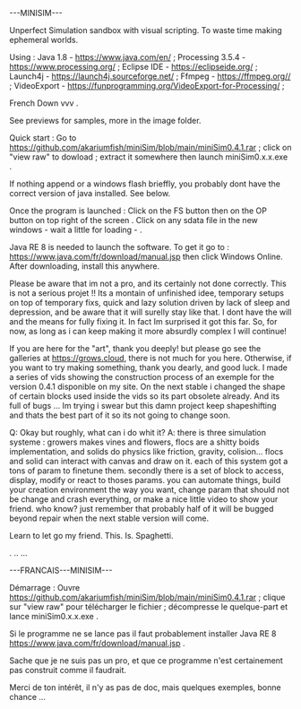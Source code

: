 
---MINISIM---

Unperfect Simulation sandbox with visual scripting. To waste time making ephemeral worlds.

Using :
Java 1.8           -  https://www.java.com/en/ ; 
Processing 3.5.4   -  https://www.processing.org/ ;
Eclipse IDE        -  https://eclipseide.org/ ;
Launch4j           -  https://launch4j.sourceforge.net/ ;
Ffmpeg 			   -  https://ffmpeg.org// ;
VideoExport        -  https://funprogramming.org/VideoExport-for-Processing/ ;

French Down   vvv  .

See previews for samples, more in the image folder.

Quick start :
Go to https://github.com/akariumfish/miniSim/blob/main/miniSim0.4.1.rar
 ; click on "view raw" to dowload 
 ; extract it somewhere then launch miniSim0.x.x.exe .

If nothing append or a windows flash brieffly, you probably dont have the correct version of java installed. See below.

Once the program is launched :
Click on the FS button then on the OP button on top right of the screen .
Click on any sdata file in the new windows - wait a little for loading - .

Java RE 8 is needed to launch the software. To get it go to : https://www.java.com/fr/download/manual.jsp then click Windows Online. After downloading, install this anywhere.

Please be aware that im not a pro, and its certainly not done correctly. This is not a serious projet !! Its a montain of unfinished idee, temporary setups on top of temporary fixs, quick and lazy solution driven by lack of sleep and depression, and be aware that it will surelly stay like that. I dont have the will and the means for fully fixing it. In fact Im surprised it got this far. So, for now, as long as i can keep making it more absurdly complex I will continue!

If you are here for the "art", thank you deeply! but please go see the galleries at https://grows.cloud, there is not much for you here. Otherwise, if you want to try making something, thank you dearly, and good luck. I made a series of vids showing the construction process of an exemple for the version 0.4.1 disponible on my site. On the next stable i changed the shape of certain blocks used inside the vids so its part obsolete already. And its full of bugs ... Im trying i swear but this damn project keep shapeshifting and thats the best part of it so its not going to change soon.

Q: Okay but roughly, what can i do whit it? 
A: there is three simulation systeme : growers makes vines and flowers, flocs are a shitty boids implementation, and solids do physics like friction, gravity, colision...
flocs and solid can interact with canvas and draw on it.
each of this system got a tons of param to finetune them.
secondly there is a set of block to access, display, modify or react to thoses params. you can automate things, build your creation environment the way you want, change param that should not be change and crash everything, or make a nice little video to show your friend. who know? just remember that probably half of it will be bugged beyond repair when the next stable version will come.

Learn to let go my friend. This. Is. Spaghetti.

.
..
...

---FRANCAIS---MINISIM---

Démarrage :
Ouvre https://github.com/akariumfish/miniSim/blob/main/miniSim0.4.1.rar
 ; clique sur "view raw" pour télécharger le fichier 
 ; décompresse le quelque-part et lance miniSim0.x.x.exe .

Si le programme ne se lance pas il faut probablement installer Java RE 8
https://www.java.com/fr/download/manual.jsp .

Sache que je ne suis pas un pro, et que ce programme n'est certainement pas construit comme il faudrait.

Merci de ton intérêt, il n'y as pas de doc, mais quelques exemples, bonne chance ...
